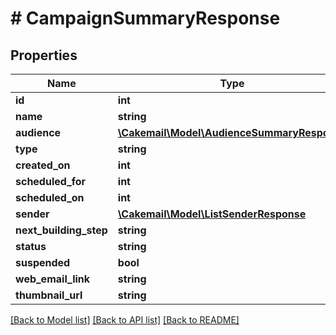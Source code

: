 # # CampaignSummaryResponse

## Properties

Name | Type | Description | Notes
------------ | ------------- | ------------- | -------------
**id** | **int** |  | 
**name** | **string** |  | [optional] 
**audience** | [**\Cakemail\Model\AudienceSummaryResponse**](AudienceSummaryResponse.md) |  | [optional] 
**type** | **string** |  | [optional] 
**created_on** | **int** |  | [optional] 
**scheduled_for** | **int** |  | [optional] 
**scheduled_on** | **int** |  | [optional] 
**sender** | [**\Cakemail\Model\ListSenderResponse**](ListSenderResponse.md) |  | [optional] 
**next_building_step** | **string** |  | [optional] 
**status** | **string** |  | [optional] 
**suspended** | **bool** |  | [optional] 
**web_email_link** | **string** |  | [optional] 
**thumbnail_url** | **string** |  | [optional] 

[[Back to Model list]](../../README.md#documentation-for-models) [[Back to API list]](../../README.md#documentation-for-api-endpoints) [[Back to README]](../../README.md)


